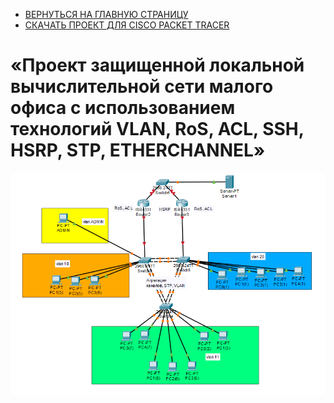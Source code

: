 - [ВЕРНУТЬСЯ НА ГЛАВНУЮ СТРАНИЦУ](https://github.com/Art1shock/otus-networks)  
- [СКАЧАТЬ ПРОЕКТ ДЛЯ CISCO PACKET TRACER](https://github.com/Art1shock/otus-networks/raw/main/final/%D0%9F%D1%80%D0%BE%D0%B5%D0%BA%D1%82.pkt)

# «Проект защищенной локальной вычислительной сети малого офиса с использованием технологий VLAN, RoS, ACL, SSH, HSRP, STP, ETHERCHANNEL»

![](https://github.com/Art1shock/images/blob/main/Project/%D0%A1%D1%85%D0%B5%D0%BC%D0%B0%20%D0%BF%D1%80%D0%BE%D0%B5%D0%BA%D1%82.png)
